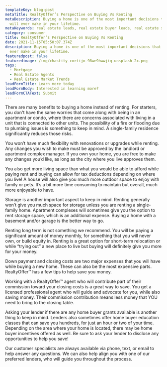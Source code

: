 ```yaml
---
templateKey: blog-post
metaTitle: RealtyOffer’s Perspective on Buying Vs Renting
metaDescription: Buying a home is one of the most important decisions that you
  will ever make in your lifetime.
metaKeywords: real estate leads, real estate buyer leads, real estate seller leads
category: consumer
title: RealtyOffer’s Perspective on Buying Vs Renting
date: 2021-11-15T05:50:07.374Z
description: Buying a home is one of the most important decisions that you will
  ever make in your lifetime.
featuredpost: false
featuredimage: /img/chastity-cortijo-98we9hwwjiq-unsplash-2x.png
tags:
  - Mortgage
  - Real Estate Agents
  - Real Estate Market Trends
leadFormTitle: Learn more today
leadFormBody: Interested in learning more?
leadFormCTAText: Submit
---
```


There are many benefits to buying a home instead of renting. For starters, you don't have the same worries that come along with being in an apartment or condo, where there are concerns associated with living in a unit that is connected to other units. The possibility of a fire or flooding due to plumbing issues is something to keep in mind. A single-family residence significantly reduces those risks.

You won’t have much flexibility with renovations or upgrades while renting. Any changes you wish to make must be approved by the landlord or apartment complex manager. If you own your home, you are free to make any changes you’d like, as long as the city where you live approves them.

You also get more living space than what you would be able to afford while paying rent and buying can allow for tax deductions depending on where you live! A house will also give you much more outdoor space to enjoy with family or pets. It’s a bit more time consuming to maintain but overall, much more enjoyable to have.

Storage is another important aspect to keep in mind. Renting generally won’t give you much space for storage unless you are renting a single-family home. Apartment complexes will sometimes give you the option to rent storage space, which is an additional expense. Buying a home with a basement and/or garage is the better way to go.

Renting long term is not something we recommend. You will be paying a significant amount of money monthly, for something that you will never own, or build equity in. Renting is a great option for short-term relocation or while “trying out” a new place to live but buying will definitely give you more for your money.

Down payment and closing costs are two major expenses that you will have while buying a new home. These can also be the most expensive parts. RealtyOffer™ has a few tips to help save you money.

Working with a RealtyOffer™ agent who will contribute part of their commission toward your closing costs is a great way to save. You get a licensed professional agent who will guide and advocate for you, while also saving money. Their commission contribution means less money that YOU need to bring to the closing table.

Asking your lender if there are any home buyer grants available is another thing to keep in mind. Lenders also sometimes offer home buyer education classes that can save you hundreds, for just an hour or two of your time. Depending on the area where your home is located, there may be home buyer incentives offered as well. Be sure to ask your lender to disclose any opportunities to help you save!

Our customer specialists are always available via phone, text, or email to help answer any questions. We can also help align you with one of our preferred lenders, who will guide you throughout the process.
